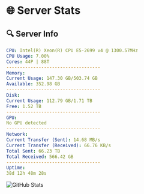 # 🌐 Server Stats
## 🔍 Server Info
```yaml
CPU: Intel(R) Xeon(R) CPU E5-2699 v4 @ 1300.57MHz
CPU Usage: 7.00%
Cores: 44P | 88T
-----------------------------------
Memory:
Current Usage: 147.30 GB/503.74 GB
Available: 352.98 GB
-----------------------------------
Disk:
Current Usage: 112.79 GB/1.71 TB
Free: 1.52 TB
-----------------------------------
GPU:
No GPU detected
-----------------------------------
Network:
Current Transfer (Sent): 14.68 MB/s
Current Transfer (Received): 66.76 KB/s
Total Sent: 66.23 TB
Total Received: 566.42 GB
-----------------------------------
Uptime:
38d 12h 48m 28s
```
![GitHub Stats](https://img.shields.io/badge/Updated-2025-04-15_10:11:17-blue)